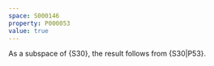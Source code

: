 ```yaml
---
space: S000146
property: P000053
value: true
---
```


As a subspace of {S30}, the result follows from {S30|P53}.
